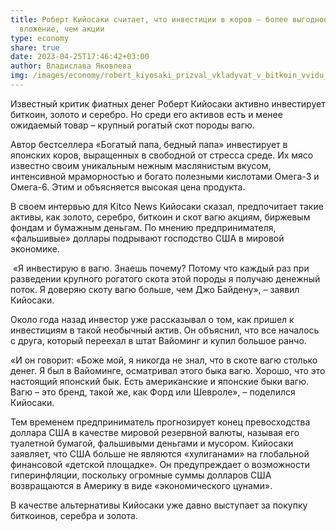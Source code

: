 ```yaml
---
title: Роберт Кийосаки считает, что инвестиции в коров – более выгодное
  вложение, чем акции
type: economy
share: true
date: 2023-04-25T17:46:42+03:00
author: Владислава Яковлева
img: /images/economy/robert_kiyosaki_prizval_vkladyvat_v_bitkoin_vvidu_gryadushchego_krizisa_v_ekonomike.jpg
---
```

Известный критик фиатных денег Роберт Кийосаки активно инвестирует биткоин, золото и серебро. Но среди его активов есть и менее ожидаемый товар – крупный рогатый скот породы вагю.

Автор бестселлера «Богатый папа, бедный папа» инвестирует в японских коров, выращенных в свободной от стресса среде. Их мясо известно своим уникальным нежным маслянистым вкусом, интенсивной мраморностью и богато полезными кислотами Омега-3 и Омега-6. Этим и объясняется высокая цена продукта.

В своем интервью для Kitco News Кийосаки сказал, предпочитает такие активы, как золото, серебро, биткоин и скот вагю акциям, биржевым фондам и бумажным деньгам. По мнению предпринимателя, «фальшивые» доллары подрывают господство США в мировой экономике.

 «Я инвестирую в вагю. Знаешь почему? Потому что каждый раз при разведении крупного рогатого скота этой породы я получаю денежный поток. Я доверяю скоту вагю больше, чем Джо Байдену», – заявил Кийосаки.

Около года назад инвестор уже рассказывал о том, как пришел к инвестициям в такой необычный актив. Он объяснил, что все началось с друга, который переехал в штат Вайоминг и купил большое ранчо.

«И он говорит: «Боже мой, я никогда не знал, что в скоте вагю столько денег. Я был в Вайоминге, осматривал этого быка вагю. Хорошо, что это настоящий японский бык. Есть американские и японские быки вагю. Вагю – это бренд, такой же, как Форд или Шевроле», – поделился Кийосаки.

Тем временем предприниматель прогнозирует конец превосходства доллара США в качестве мировой резервной валюты, называя его туалетной бумагой, фальшивыми деньгами и мусором. Кийосаки заявляет, что США больше не являются «хулиганами» на глобальной финансовой «детской площадке». Он предупреждает о возможности гиперинфляции, поскольку огромные суммы долларов США возвращаются в Америку в виде «экономического цунами».

В качестве альтернативы Кийосаки уже давно выступает за покупку биткоинов, серебра и золота.